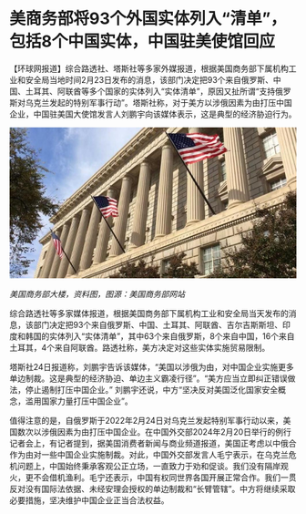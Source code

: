 # 美商务部将93个外国实体列入“清单”，包括8个中国实体，中国驻美使馆回应

【环球网报道】综合路透社、塔斯社等多家外媒报道，根据美国商务部下属机构工业和安全局当地时间2月23日发布的消息，该部门决定把93个来自俄罗斯、中国、土耳其、阿联酋等多个国家的实体列入“实体清单”，原因又扯所谓“支持俄罗斯对乌克兰发起的特别军事行动”。塔斯社称，对于美方以涉俄因素为由打压中国企业，中国驻美国大使馆发言人刘鹏宇向该媒体表示，这是典型的经济胁迫行为。

![913e0a661606a700e9722a28b7aa11c0.jpg](https://raw.githubusercontent.com/qqhsx/qqnews_image/main/2024/02/24/美商务部将93个外国实体列入“清单”，包括8个中国实体，中国驻美使馆回应/913e0a661606a700e9722a28b7aa11c0.jpg)

_美国商务部大楼，资料图，图源：美国商务部网站_

综合路透社等多家媒体报道，根据美国商务部下属机构工业和安全局当天发布的消息，该部门决定把93个来自俄罗斯、中国、土耳其、阿联酋、吉尔吉斯斯坦、印度和韩国的实体列入“实体清单”，其中63个来自俄罗斯，8个来自中国，16个来自土耳其，4个来自阿联酋。路透社称，美方决定对这些实体实施贸易限制。

塔斯社24日报道称，刘鹏宇告诉该媒体，“美国以涉俄为由，对中国企业实施更多单边制裁。这是典型的经济胁迫、单边主义霸凌行径”。“美方应当立即纠正错误做法，停止遏制打压中国企业。”
刘鹏宇还说，中方“坚决反对美国泛化国家安全概念，滥用国家力量打压中国企业”。

值得注意的是，自俄罗斯于2022年2月24日对乌克兰发起特别军事行动以来，美国数次以涉俄因素为由打压中国企业。在中国外交部2024年2月20日举行的例行记者会上，有记者提到，据美国消费者新闻与商业频道报道，美国正考虑以中俄合作为由对一些中国企业实施制裁。对此，中国外交部发言人毛宁表示，在乌克兰危机问题上，中国始终秉承客观公正立场，一直致力于劝和促谈。我们没有隔岸观火，更不会借机渔利。毛宁还表示，中国有权同世界各国开展正常合作。我们一贯反对没有国际法依据、未经安理会授权的单边制裁和“长臂管辖”。中方将继续采取必要措施，坚决维护中国企业正当合法权益。

